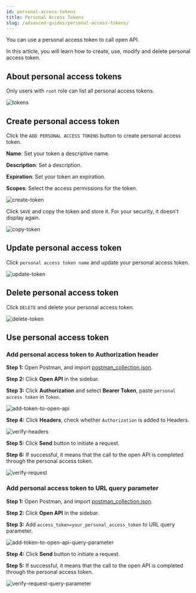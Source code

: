 ```yaml
---
id: personal-access-tokens
title: Personal Access Tokens
slug: /advanced-guides/personal-access-tokens/
---
```


You can use a personal access token to call open API.

In this article, you will learn how to create, use, modify and delete personal access token.

## About personal access tokens

Only users with `root` role can list all personal access tokens.

![tokens](../resource/advanced-guides/personal-access-tokens/tokens.png)

## Create personal access token

Click the `ADD PERSONAL ACCESS TOKENS` button to create personal access token.

**Name**: Set your token a descriptive name.

**Description**: Set a description.

**Expiration**: Set your token an expiration.

**Scopes**: Select the access permissions for the token.

![create-token](../resource/advanced-guides/personal-access-tokens/create-token.png)

Click `SAVE` and copy the token and store it. For your security, it doesn't display again.

![copy-token](../resource/advanced-guides/personal-access-tokens/copy-token.png)

## Update personal access token

Click `personal access token name` and update your personal access token.

![update-token](../resource/advanced-guides/personal-access-tokens/update-token.png)

## Delete personal access token

Click `DELETE` and delete your personal access token.

![delete-token](../resource/advanced-guides/personal-access-tokens/delete-token.png)

## Use personal access token

### Add personal access token to Authorization header

**Step 1:** Open Postman, and import [postman_collection.json](https://github.com/gaius-qi/dragonfly-docs/blob/main/manager/postman/Dragonfly.postman_collection.json).

**Step 2:** Click **Open API** in the sidebar.

**Step 3:** Click **Authorization** and select **Bearer Token**, paste `personal access token` in `Token`.

![add-token-to-open-api](../resource/advanced-guides/personal-access-tokens/add-token-to-open-api.png)

**Step 4:** Click **Headers**, check whether `Authorization` is added to Headers.

![verify-headers](../resource/advanced-guides/personal-access-tokens/verify-headers.png)

**Step 5:** Click **Send** button to initiate a request.

**Step 6:** If successful, it means that the call to the open API is completed through the personal access token.

![verify-request](../resource/advanced-guides/personal-access-tokens/verify-request.png)

### Add personal access token to URL query parameter

**Step 1:** Open Postman, and import [postman_collection.json](https://github.com/gaius-qi/dragonfly-docs/blob/main/manager/postman/Dragonfly.postman_collection.json).

**Step 2:** Click **Open API** in the sidebar.

**Step 3:** Add `access_token=your_personal_access_token` to URL query parameter.

![add-token-to-open-api-query-parameter](../resource/advanced-guides/personal-access-tokens/add-token-to-open-api-query-parameter.jpg)

**Step 4:** Click **Send** button to initiate a request.

**Step 5:** If successful, it means that the call to the open API is completed through the personal access token.

![verify-request-query-parameter](../resource/advanced-guides/personal-access-tokens/verify-request-query-parameter.jpg)
